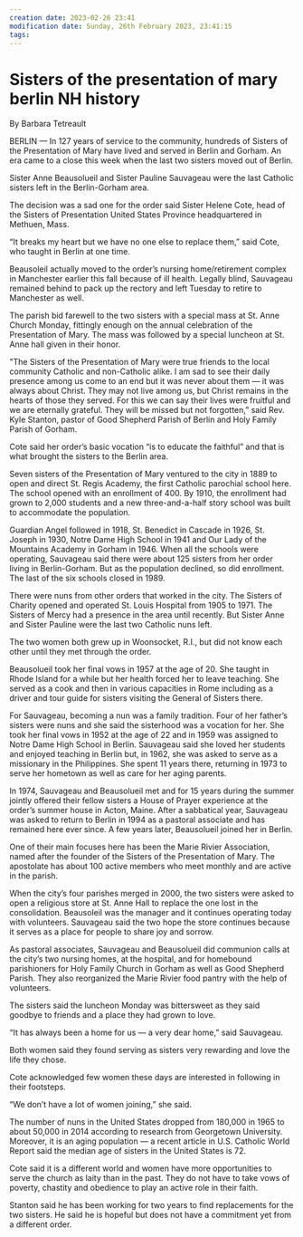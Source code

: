 ```yaml
---
creation date: 2023-02-26 23:41
modification date: Sunday, 26th February 2023, 23:41:15
tags: 
---
```


# Sisters of the presentation of mary berlin NH history

By Barbara Tetreault

BERLIN — In 127 years of service to the community, hundreds of Sisters of the Presentation of Mary have lived and served in Berlin and Gorham. An era came to a close this week when the last two sisters moved out of Berlin.

Sister Anne Beausolueil and Sister Pauline Sauvageau were the last Catholic sisters left in the Berlin-Gorham area.

The decision was a sad one for the order said Sister Helene Cote, head of the Sisters of Presentation United States Province headquartered in Methuen, Mass.

“It breaks my heart but we have no one else to replace them,” said Cote, who taught in Berlin at one time.

Beausoleil actually moved to the order’s nursing home/retirement complex in Manchester earlier this fall because of ill health. Legally blind, Sauvageau remained behind to pack up the rectory and left Tuesday to retire to Manchester as well.

The parish bid farewell to the two sisters with a special mass at St. Anne Church Monday, fittingly enough on the annual celebration of the Presentation of Mary. The mass was followed by a special luncheon at St. Anne hall given in their honor.

"The Sisters of the Presentation of Mary were true friends to the local community Catholic and non-Catholic alike. I am sad to see their daily presence among us come to an end but it was never about them — it was always about Christ. They may not live among us, but Christ remains in the hearts of those they served. For this we can say their lives were fruitful and we are eternally grateful. They will be missed but not forgotten,” said Rev. Kyle Stanton, pastor of Good Shepherd Parish of Berlin and Holy Family Parish of Gorham.

Cote said her order’s basic vocation “is to educate the faithful” and that is what brought the sisters to the Berlin area.

Seven sisters of the Presentation of Mary ventured to the city in 1889 to open and direct St. Regis Academy, the first Catholic parochial school here. The school opened with an enrollment of 400. By 1910, the enrollment had grown to 2,000 students and a new three-and-a-half story school was built to accommodate the population.

Guardian Angel followed in 1918, St. Benedict in Cascade in 1926, St. Joseph in 1930, Notre Dame High School in 1941 and Our Lady of the Mountains Academy in Gorham in 1946. When all the schools were operating, Sauvageau said there were about 125 sisters from her order living in Berlin-Gorham. But as the population declined, so did enrollment. The last of the six schools closed in 1989.

There were nuns from other orders that worked in the city. The Sisters of Charity opened and operated St. Louis Hospital from 1905 to 1971. The Sisters of Mercy had a presence in the area until recently. But Sister Anne and Sister Pauline were the last two Catholic nuns left.

The two women both grew up in Woonsocket, R.I., but did not know each other until they met through the order.

Beausolueil took her final vows in 1957 at the age of 20. She taught in Rhode Island for a while but her health forced her to leave teaching. She served as a cook and then in various capacities in Rome including as a driver and tour guide for sisters visiting the General of Sisters there.

For Sauvageau, becoming a nun was a family tradition. Four of her father’s sisters were nuns and she said the sisterhood was a vocation for her. She took her final vows in 1952 at the age of 22 and in 1959 was assigned to Notre Dame High School in Berlin. Sauvageau said she loved her students and enjoyed teaching in Berlin but, in 1962, she was asked to serve as a missionary in the Philippines. She spent 11 years there, returning in 1973 to serve her hometown as well as care for her aging parents.

In 1974, Sauvageau and Beausolueil met and for 15 years during the summer jointly offered their fellow sisters a House of Prayer experience at the order’s summer house in Acton, Maine. After a sabbatical year, Sauvageau was asked to return to Berlin in 1994 as a pastoral associate and has remained here ever since. A few years later, Beausolueil joined her in Berlin.

One of their main focuses here has been the Marie Rivier Association, named after the founder of the Sisters of the Presentation of Mary. The apostolate has about 100 active members who meet monthly and are active in the parish.

When the city’s four parishes merged in 2000, the two sisters were asked to open a religious store at St. Anne Hall to replace the one lost in the consolidation. Beausoleil was the manager and it continues operating today with volunteers. Sauvageau said the two hope the store continues because it serves as a place for people to share joy and sorrow.

As pastoral associates, Sauvageau and Beausolueil did communion calls at the city’s two nursing homes, at the hospital, and for homebound parishioners for Holy Family Church in Gorham as well as Good Shepherd Parish. They also reorganized the Marie Rivier food pantry with the help of volunteers.

The sisters said the luncheon Monday was bittersweet as they said goodbye to friends and a place they had grown to love.

“It has always been a home for us — a very dear home,” said Sauvageau.

Both women said they found serving as sisters very rewarding and love the life they chose.

Cote acknowledged few women these days are interested in following in their footsteps.

“We don’t have a lot of women joining,” she said.

The number of nuns in the United States dropped from 180,000 in 1965 to about 50,000 in 2014 according to research from Georgetown University. Moreover, it is an aging population — a recent article in U.S. Catholic World Report said the median age of sisters in the United States is 72.

Cote said it is a different world and women have more opportunities to serve the church as laity than in the past. They do not have to take vows of poverty, chastity and obedience to play an active role in their faith.

Stanton said he has been working for two years to find replacements for the two sisters. He said he is hopeful but does not have a commitment yet from a different order.